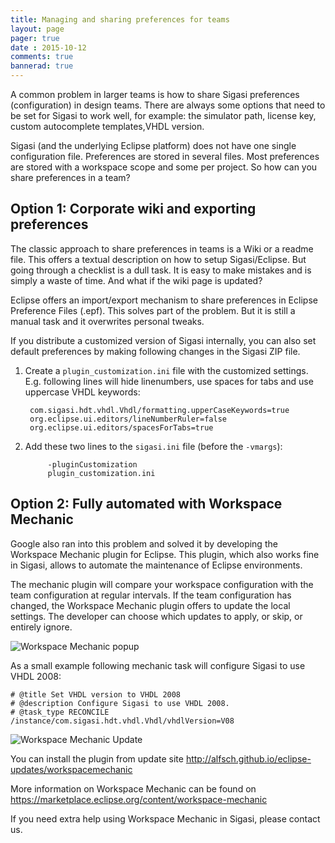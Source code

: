 ```yaml
---
title: Managing and sharing preferences for teams
layout: page
pager: true 
date : 2015-10-12
comments: true
bannerad: true
---
```



A common problem in larger teams is how to share Sigasi preferences (configuration) in design teams. There are always some options that need to be set for Sigasi to work well, for example: the simulator path, license key, custom autocomplete templates,VHDL version.

Sigasi (and the underlying Eclipse platform) does not have one single configuration file. Preferences are stored in several files. Most preferences are stored with a workspace scope and some per project. So how can you share preferences in a team?

## Option 1: Corporate wiki and exporting preferences

The classic approach to share preferences in teams is a Wiki or a readme file. This offers a textual description on how to setup Sigasi/Eclipse. But going through a checklist is a dull task. It is easy to make mistakes and is simply a waste of time. And what if the wiki page is updated?

Eclipse offers an import/export mechanism to share preferences in Eclipse Preference Files (.epf). This solves part of the problem. But it is still a manual task and it overwrites personal tweaks.

If you distribute a customized version of Sigasi internally, you can also set default preferences by making following changes in the Sigasi ZIP file.

1. Create a `plugin_customization.ini` file with the customized settings. E.g. following lines will hide linenumbers, use spaces for tabs and use uppercase VHDL keywords:

        com.sigasi.hdt.vhdl.Vhdl/formatting.upperCaseKeywords=true
        org.eclipse.ui.editors/lineNumberRuler=false
        org.eclipse.ui.editors/spacesForTabs=true

2. Add these two lines to the `sigasi.ini` file (before the `-vmargs`):

            -pluginCustomization
            plugin_customization.ini

## Option 2: Fully automated with Workspace Mechanic

Google also ran into this problem and solved it by developing the Workspace Mechanic plugin for Eclipse. This plugin, which also works fine in Sigasi, allows to automate the maintenance of Eclipse environments.

The mechanic plugin will compare your workspace configuration with the team configuration at regular intervals. If the team configuration has changed, the Workspace Mechanic plugin offers to update the local settings. The developer can choose which updates to apply, or skip, or entirely ignore.

![Workspace Mechanic popup](/img/tech/popup-workspace-mechanic.jpg)

As a small example following mechanic task will configure Sigasi to use VHDL 2008: 

	# @title Set VHDL version to VHDL 2008
	# @description Configure Sigasi to use VHDL 2008.
	# @task_type RECONCILE
	/instance/com.sigasi.hdt.vhdl.Vhdl/vhdlVersion=V08

![Workspace Mechanic Update](/img/tech/mechanic_vhdl2008.png)

You can install the plugin from update site http://alfsch.github.io/eclipse-updates/workspacemechanic

More information on Workspace Mechanic can be found on https://marketplace.eclipse.org/content/workspace-mechanic

If you need extra help using Workspace Mechanic in Sigasi, please contact us.
